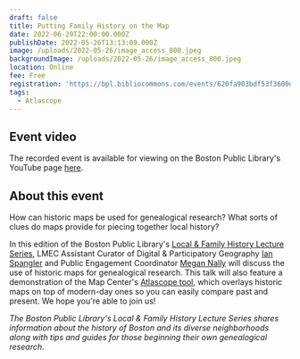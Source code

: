 ```yaml
---
draft: false
title: Putting Family History on the Map
date: 2022-06-29T22:00:00.000Z
publishDate: 2022-05-26T13:13:09.000Z
image: /uploads/2022-05-26/image_access_800.jpeg
backgroundImage: /uploads/2022-05-26/image_access_800.jpeg
location: Online
fee: Free
registration: 'https://bpl.bibliocommons.com/events/620fa903bdf53f3600d6fca8'
tags:
  - Atlascope
---
```


## Event video

The recorded event is available for viewing on the Boston Public Library's YouTube page [here](https://youtu.be/S_edoX_9Hwk).

## About this event

How can historic maps be used for genealogical research? What sorts of clues do maps provide for piecing together local history?

In this edition of the Boston Public Library's [Local & Family History Lecture Series](https://www.bpl.org/local-and-family-history-series/), LMEC Assistant Curator of Digital & Participatory Geography [Ian Spangler](https://www.leventhalmap.org/about/people/ian-spangler/) and Public Engagement Coordinator [Megan Nally](https://www.leventhalmap.org/about/people/megan-nally/) will discuss the use of historic maps for genealogical research. This talk will also feature a demonstration of the Map Center's [Atlascope tool](https://atlascope.leventhalmap.org/), which overlays historic maps on top of modern-day ones so you can easily compare past and present.
We hope you're able to join us!

*The Boston Public Library's Local & Family History Lecture Series shares information about the history of Boston and its diverse neighborhoods along with tips and guides for those beginning their own genealogical research.*
